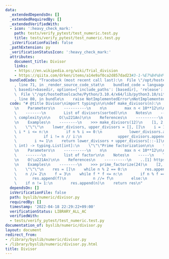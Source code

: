 ```yaml
---
data:
  _extendedDependsOn: []
  _extendedRequiredBy: []
  _extendedVerifiedWith:
  - icon: ':heavy_check_mark:'
    path: tests/verify_pytest/test_numeric.test.py
    title: tests/verify_pytest/test_numeric.test.py
  _isVerificationFailed: false
  _pathExtension: py
  _verificationStatusIcon: ':heavy_check_mark:'
  attributes:
    document_title: Divisor
    links:
    - https://en.wikipedia.org/wiki/Trial_division
    - https://qiita.com/drken/items/a14e9af0ca2d857dad23#3-1-%E7%B4%84%E6%95%B0%E5%88%97%E6%8C%99
  bundledCode: "Traceback (most recent call last):\n  File \"/opt/hostedtoolcache/Python/3.10.4/x64/lib/python3.10/site-packages/onlinejudge_verify/documentation/build.py\"\
    , line 71, in _render_source_code_stat\n    bundled_code = language.bundle(stat.path,\
    \ basedir=basedir, options={'include_paths': [basedir], 'release': True}).decode()\n\
    \  File \"/opt/hostedtoolcache/Python/3.10.4/x64/lib/python3.10/site-packages/onlinejudge_verify/languages/python.py\"\
    , line 80, in bundle\n    raise NotImplementedError\nNotImplementedError\n"
  code: "# @title Divisor\nimport typing\n\n\ndef make_divisors(n):\n    \"\"\"_summary_\n\
    \n    Parameters\n    ----------\n    n\n        max n < 10**12\n\n    Returns\n\
    \    -------\n        List of divisors(sorted)\n\n    Notes\n    -----\n    Time\
    \ complexity\n\n    O(\u221An)\n\n    References\n    ----------\n    ..[1] https://qiita.com/drken/items/a14e9af0ca2d857dad23#3-1-%E7%B4%84%E6%95%B0%E5%88%97%E6%8C%99\n\
    \n    Examples\n    --------\n    >>> make_divisors(12)\n    [1, 2, 3, 4, 6, 12]\n\
    \    \"\"\"\n    lower_divisors, upper_divisors = [], []\n    i = 1\n    while\
    \ i * i <= n:\n        if n % i == 0:\n            lower_divisors.append(i)\n\
    \            if i != n // i:\n                upper_divisors.append(n // i)\n\
    \        i += 1\n    return lower_divisors + upper_divisors[::-1]\n\n\ndef prime_factorize(n:\
    \ int) -> typing.List[int]:\n    \"\"\"Prime factorization\n\n    trial division\n\
    \n    Parameters\n    ----------\n    n\n        max n < 10**12\n\n    Returns\n\
    \    -------\n        list of factor\n\n    Notes\n    -----\n    Time complexity\n\
    \n    O(\u221An)\n\n    References\n    ----------\n    ..[1] https://en.wikipedia.org/wiki/Trial_division\n\
    \n    Examples\n    --------\n    >>> prime_factorize(24)\n    [2, 2, 2, 3]\n\
    \    \"\"\"\n    res = []\n    while n % 2 == 0:\n        res.append(2)\n    \
    \    n //= 2\n    f = 3\n    while f * f <= n:\n        if n % f == 0:\n     \
    \       res.append(f)\n            n //= f\n        else:\n            f += 2\n\
    \    if n != 1:\n        res.append(n)\n    return res\n"
  dependsOn: []
  isVerificationFile: false
  path: byslib/numeric/divisor.py
  requiredBy: []
  timestamp: '2022-04-18 22:29:22+09:00'
  verificationStatus: LIBRARY_ALL_AC
  verifiedWith:
  - tests/verify_pytest/test_numeric.test.py
documentation_of: byslib/numeric/divisor.py
layout: document
redirect_from:
- /library/byslib/numeric/divisor.py
- /library/byslib/numeric/divisor.py.html
title: Divisor
---
```

